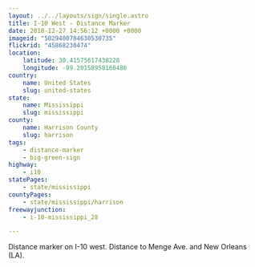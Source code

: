 ```yaml
---
layout: ../../layouts/sign/single.astro
title: I-10 West - Distance Marker
date: 2018-12-27 14:56:12 +0000 +0000
imageid: "5029480784630530735"
flickrid: "45868230474"
location:
    latitude: 30.41575617438228
    longitude: -89.20158958168486
country:
    name: United States
    slug: united-states
state:
    name: Mississippi
    slug: mississippi
county:
    name: Harrison County
    slug: harrison
tags:
    - distance-marker
    - big-green-sign
highway:
    - i10
statePages:
    - state/mississippi
countyPages:
    - state/mississippi/harrison
freewayjunction:
    - i-10-mississippi_28

---
```

Distance marker on I-10 west.  Distance to Menge Ave. and New Orleans (LA).
